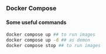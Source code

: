 ### Docker Compose

#### Some useful commands

```sh
docker compose up ## to run images
docker compose up -d ## as demon
docker compose stop ## to run images
```